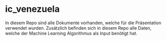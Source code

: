 # ic_venezuela
In diesem Repo sind alle Dokumente vorhanden, welche für die Präsentation verwendet wurden.
Zusätzlich befinden sich in diesem Repo alle Daten, welche der Machine Learning Algorithmus als Input benötigt hat.
